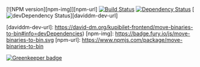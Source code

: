 [![NPM version][npm-img]][npm-url]
[![Build Status][travis-img]][travis-url]
[![Dependency Status][daviddm-img]][daviddm-url]
[![devDependency Status][daviddm-dev-img]][daviddm-dev-url]



[travis-img]: https://travis-ci.org/kupibilet-frontend/move-binaries-to-bin.svg
[travis-url]: https://travis-ci.org/kupibilet-frontend/move-binaries-to-bin
[daviddm-img]: https://david-dm.org/kupibilet-frontend/move-binaries-to-bin.svg
[daviddm-url]: https://david-dm.org/kupibilet-frontend/move-binaries-to-bin
[daviddm-dev-img]: https://david-dm.org/kupibilet-frontend/move-binaries-to-bin/dev-status.svg
[daviddm-dev-url]: https://david-dm.org/kupibilet-frontend/move-binaries-to-bin#info=devDependencies)
[npm-img]: https://badge.fury.io/js/move-binaries-to-bin.svg
[npm-url]: https://www.npmjs.com/package/move-binaries-to-bin


[![Greenkeeper badge](https://badges.greenkeeper.io/kupibilet-frontend/move-binaries-to-bin.svg)](https://greenkeeper.io/)